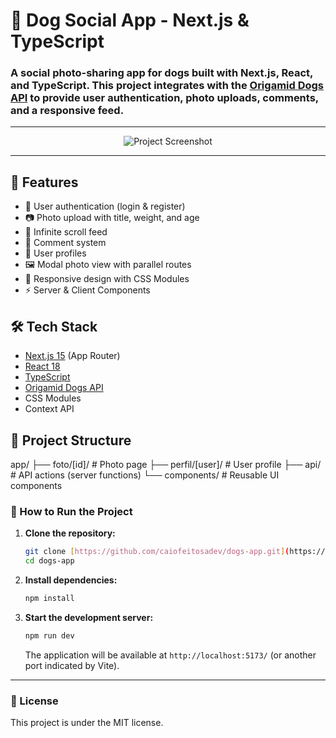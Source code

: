 # 🐶 Dog Social App - Next.js & TypeScript

### A social photo-sharing app for dogs built with **Next.js**, **React**, and **TypeScript**. This project integrates with the [Origamid Dogs API](https://dogsapi.origamid.dev/) to provide user authentication, photo uploads, comments, and a responsive feed.

---

<p align="center">
  <img src="https://github.com/caiofeitosadev/dog-social-app/blob/main/src/Assets/dog-social-app.gif" alt="Project Screenshot" />
</p>

---

## 🚀 Features

- 🔑 User authentication (login & register)
- 📷 Photo upload with title, weight, and age
- 📰 Infinite scroll feed
- 💬 Comment system
- 👤 User profiles
- 🖼️ Modal photo view with parallel routes
- 📱 Responsive design with CSS Modules
- ⚡ Server & Client Components

## 🛠️ Tech Stack

- [Next.js 15](https://nextjs.org/) (App Router)
- [React 18](https://react.dev/)
- [TypeScript](https://www.typescriptlang.org/)
- [Origamid Dogs API](https://dogsapi.origamid.dev/)
- CSS Modules
- Context API

## 📂 Project Structure

app/
├── foto/[id]/ # Photo page
├── perfil/[user]/ # User profile
├── api/ # API actions (server functions)
└── components/ # Reusable UI components

### 🚀 How to Run the Project

1.  **Clone the repository:**

    ```bash
    git clone [https://github.com/caiofeitosadev/dogs-app.git](https://github.com/caiofeitosadev/dogs-app.git)
    cd dogs-app
    ```

2.  **Install dependencies:**

    ```bash
    npm install
    ```

3.  **Start the development server:**

    ```bash
    npm run dev
    ```

    The application will be available at `http://localhost:5173/` (or another port indicated by Vite).

---

### 📄 License

This project is under the MIT license.
